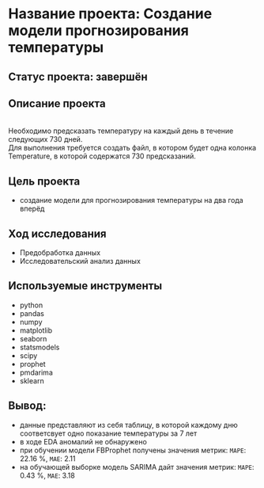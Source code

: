 # Название проекта: Создание модели прогнозирования температуры
## Статус проекта: завершён
## Описание проекта
<br>Необходимо предсказать температуру на каждый день в течение следующих 730 дней.
<br>Для выполнения требуется создать файл, в котором будет одна колонка Temperature, в которой содержатся 730 предсказаний.
## Цель проекта
- создание модели для прогнозирования температуры на два года вперёд
## Ход исследования
- Предобработка данных
- Исследовательский анализ данных
## Используемые инструменты
- python
- pandas
- numpy
- matplotlib
- seaborn
- statsmodels
- scipy
- prophet
- pmdarima
- sklearn
## Вывод:
- данные представляют из себя таблицу, в которой каждому дню соответсвует одно показание температуры за 7 лет
- в ходе EDA аномалий не обнаружено
- при обучении модели FBProphet получены значения метрик: `MAPE`: 22.16 %, `MAE`: 2.11
- на обучающей выборке модель SARIMA дайт значения метрик: `MAPE`: 0.43 %, `MAE`: 3.18
